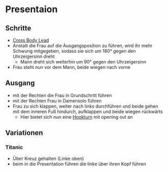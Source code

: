 # Presentaion

## Schritte

- [Cross Body Lead](Cross%20Body%20Lead.md)
- Anstatt die Frau auf die Ausgangsposition zu führen, wird ihr mehr Schwung mitgegeben, sodass sie sich um 180° gegen den Uhrzeigersinn dreht
    - Mann dreht sich weiterhin um 90° gegen den Uhrzeigersinn
- Frau steht nun vor dem Mann, beide wiegen nach vorne

## Ausgang

- mit der Rechten die Frau in Grundschritt führen
- mit der Rechten Frau in Damensolo führen
- Frau zu sich klappen, weiter nach links durchführen und beide gehen mit dem inneren Fuß hindurch, aufklappen und beide wiegen rückwärts
    - Hier bietet sich nun eine [Hookturn](Basics.md#hookturn) mit opening out an

## Variationen

### Titanic

- Über Kreuz gehalten (Linke oben)
- beim in die Presentation führen die linke über ihren Kopf führen
